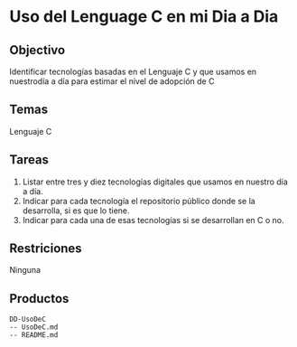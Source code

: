 # Uso del Lenguage C en mi Dia a Dia

## Objectivo

Identificar  tecnologías  basadas  en  el  Lenguaje  C  y  que  usamos  en  nuestrodía a día para estimar el nivel de adopción de C

## Temas

Lenguaje C


## Tareas

1. Listar entre tres y diez tecnologías digitales que usamos en nuestro día a día.
2. Indicar para cada tecnología el repositorio público donde se la desarrolla, si es que lo tiene.
3. Indicar para cada una de esas tecnologías si se desarrollan en C o no.

## Restriciones

Ninguna

## Productos

```
DD-UsoDeC
-- UsoDeC.md
-- README.md
```
